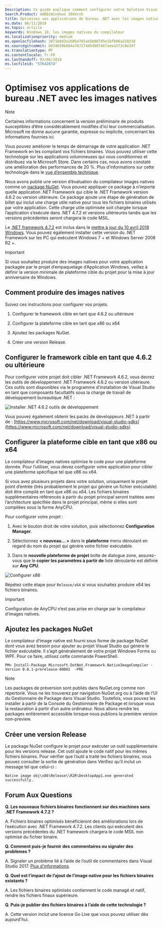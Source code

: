 ```yaml
---
Description: Ce guide explique comment configurer votre Solution Visual Studio pour optimiser les fichiers binaires d’application avec les images natives.
Search.Product: eADQiWindows 10XVcnh
title: Optimisez vos applications de bureau .NET avec les images natives
ms.date: 06/11/2018
ms.topic: article
keywords: Windows 10, les images natives du compilateur
ms.localizationpriority: medium
ms.openlocfilehash: 3071b843a1605d765ab5b087d5e1bfb96a220218
ms.sourcegitcommit: b034650b684a767274d5d88746faeea373c8e34f
ms.translationtype: MT
ms.contentlocale: fr-FR
ms.lasthandoff: 03/06/2019
ms.locfileid: "57642874"
---
```

# <a name="optimize-your-net-desktop-apps-with-native-images"></a>Optimisez vos applications de bureau .NET avec les images natives

> [!NOTE]
> Certaines informations concernent la version préliminaire de produits susceptibles d’être considérablement modifiés d’ici leur commercialisation. Microsoft ne donne aucune garantie, expresse ou implicite, concernant les informations fournies ici.

Vous pouvez améliorer le temps de démarrage de votre application .NET Framework en les compilant vos fichiers binaires. Vous pouvez utiliser cette technologie sur les applications volumineuses qui vous conditionnez et distribuez via le Microsoft Store. Dans certains cas, nous avons constaté une amélioration des performances de 20 %. Plus d’informations sur cette technologie dans le [vue d’ensemble technique](https://github.com/dotnet/coreclr/blob/master/Documentation/botr/readytorun-overview.md).

Nous avons publié une version d’évaluation du compilateur images natives comme un [package NuGet](https://www.nuget.org/packages/Microsoft.DotNet.Framework.NativeImageCompiler). Vous pouvez appliquer ce package à n’importe quelle application .NET Framework qui cible le .NET Framework version 4.6.2 ou version ultérieure. Ce package ajoute une étape de génération de billet qui inclut une charge utile native pour tous les fichiers binaires utilisés par votre application. Cette charge utile optimisée soit chargée lorsque l’application s’exécute dans .NET 4.7.2 et versions ultérieures tandis que les versions précédentes seront chargera le code MSIL.

Le [.NET framework 4.7.2](https://blogs.msdn.microsoft.com/dotnet/2018/04/30/announcing-the-net-framework-4-7-2/) est inclus dans le [mettre à jour du 10 avril 2018 Windows](https://blogs.windows.com/windowsexperience/2018/04/30/how-to-get-the-windows-10-april-2018-update/). Vous pouvez également installer cette version du .NET Framework sur les PC qui exécutent Windows 7 + et Windows Server 2008 R2 +.

> [!IMPORTANT]
> Si vous souhaitez produire des images natives pour votre application packagée par le projet d’empaquetage d’Application Windows, veillez à définir la version minimale de plateforme cible du projet pour la mise à jour anniversaire de Windows.

## <a name="how-to-produce-native-images"></a>Comment produire des images natives

Suivez ces instructions pour configurer vos projets.

1. Configurer le framework cible en tant que 4.6.2 ou ultérieure

2. Configurer la plateforme cible en tant que x86 ou x64 

3. Ajoutez les packages NuGet.

4. Créer une version Release.

## <a name="configure-the-target-framework-as-462-or-above"></a>Configurer le framework cible en tant que 4.6.2 ou ultérieure

Pour configurer votre projet doit cibler .NET Framework 4.6.2, vous devrez les outils de développement .NET Framework 4.6.2 ou version ultérieure. Ces outils sont disponibles via le programme d’installation de Visual Studio en tant que composants facultatifs sous la charge de travail de développement bureautique .NET :

![Installer .NET 4.6.2 outils de développement](images/desktop-to-uwp/install-4.6.2-devpack.png)

Vous pouvez également obtenir les packs de développeurs .NET à partir de : [https://www.microsoft.com/net/download/visual-studio-sdks](https://www.microsoft.com/net/download/visual-studio-sdks)

## <a name="configure-the-target-platform-as-x86-or-x64"></a>Configurer la plateforme cible en tant que x86 ou x64

Le compilateur d’images natives optimise le code pour une plateforme donnée. Pour l’utiliser, vous devez configurer votre application pour cibler une plateforme spécifique tel que x86 ou x64.

Si vous avez plusieurs projets dans votre solution, uniquement le projet point d’entrée (très probablement le projet qui génère un fichier exécutable) doit être compilé en tant que x86 ou x64. Les fichiers binaires supplémentaires référencés à partir du projet principal seront traitées avec l’architecture spécifiée dans le projet principal, même si elles sont compilées sous la forme AnyCPU.

Pour configurer votre projet :

1. Avec le bouton droit de votre solution, puis sélectionnez **Configuration Manager**.

2. Sélectionnez **< nouveau... >** dans le **plateforme** menu déroulant en regard du nom du projet qui génère votre fichier exécutable.

3. Dans le **nouvelle plateforme de projet** boîte de dialogue zone, assurez-vous que le **copier les paramètres à partir de** liste déroulante est définie sur **Any CPU**.

![Configurer x86](images/desktop-to-uwp/configure-x86.png)

Répétez cette étape pour `Release/x64` si vous souhaitez produire x64 les fichiers binaires.

>[!IMPORTANT]
> Configuration de AnyCPU n’est pas prise en charge par le compilateur d’images natives.

## <a name="add-the-nuget-packages"></a>Ajoutez les packages NuGet

Le compilateur d’image native est fourni sous forme de package NuGet dont vous avez besoin pour ajouter au projet Visual Studio qui génère le fichier exécutable. Il s’agit généralement de votre projet Windows Forms ou WPF. Pour ce faire, utilisez cette commande PowerShell.

```PS
PM> Install-Package Microsoft.DotNet.Framework.NativeImageCompiler -Version 0.0.1-prerelease-00002  -PRE
```

> [!NOTE]
> Les packages de préversion sont publiés dans NuGet.org comme non répertorié. Vous ne les trouverez par navigation NuGet.org ou à l’aide de l’UI du Gestionnaire de Package dans Visual Studio. Toutefois, vous pouvez les installer à partir de la Console du Gestionnaire de Package et lorsque vous la restauration à partir d’un autre ordinateur. Nous allons rendre les packages entièrement accessible lorsque nous publions la première version non-preview.

## <a name="create-a-release-build"></a>Créer une version Release

Le package NuGet configure le projet pour exécuter un outil supplémentaire pour les versions release. Cet outil ajoute le code natif pour les mêmes fichiers binaires.
Pour vérifier que l’outil a traité les fichiers binaires, vous pouvez consulter la sortie de génération dans Vérifiez qu’il inclut un message tel que celui-ci :

```
Native image obj\x86\Release\\R2R\DesktopApp1.exe generated successfully.
```

## <a name="faq"></a>Forum Aux Questions

**Q. Les nouveaux fichiers binaires fonctionnent sur des machines sans .NET Framework 4.7.2 ?**

A. Fichiers binaires optimisés bénéficieront des améliorations lors de l’exécution avec .NET Framework 4.7.2. Les clients qui exécutent des versions précédentes du .NET framework chargera le code MSIL non optimisé du fichier binaire.

**Q. Comment puis-je fournir des commentaires ou signaler des problèmes ?**

A. Signaler un problème lié à l’aide de l’outil de commentaires dans Visual Studio 2017. [Plus d’informations](https://docs.microsoft.com/visualstudio/ide/how-to-report-a-problem-with-visual-studio-2017).

**Q. Quel est l’impact de l’ajout de l’image native pour les fichiers binaires existants ?**

A. Les fichiers binaires optimisés contiennent le code managé et natif, rendre les fichiers finaux supérieure.

**Q. Puis-je publier des fichiers binaires à l’aide de cette technologie ?**

A. Cette version inclut une licence Go Live que vous pouvez utiliser dès aujourd'hui.
